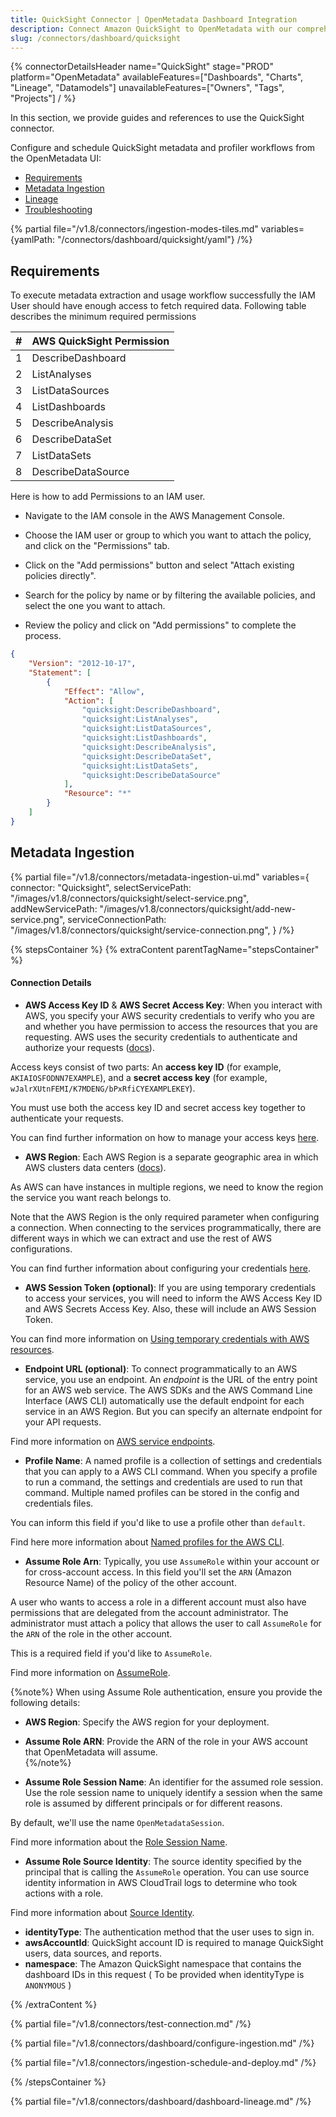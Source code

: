 ```yaml
---
title: QuickSight Connector | OpenMetadata Dashboard Integration
description: Connect Amazon QuickSight to OpenMetadata with our comprehensive dashboard connector guide. Step-by-step setup, configuration, and metadata extraction.
slug: /connectors/dashboard/quicksight
---
```


{% connectorDetailsHeader
  name="QuickSight"
  stage="PROD"
  platform="OpenMetadata"
  availableFeatures=["Dashboards", "Charts", "Lineage", "Datamodels"]
  unavailableFeatures=["Owners", "Tags", "Projects"]
/ %}

In this section, we provide guides and references to use the QuickSight connector.

Configure and schedule QuickSight metadata and profiler workflows from the OpenMetadata UI:

- [Requirements](#requirements)
- [Metadata Ingestion](#metadata-ingestion)
- [Lineage](#lineage)
- [Troubleshooting](/connectors/dashboard/quicksight)

{% partial file="/v1.8/connectors/ingestion-modes-tiles.md" variables={yamlPath: "/connectors/dashboard/quicksight/yaml"} /%}
## Requirements

To execute metadata extraction and usage workflow successfully the IAM User should have enough access to fetch required data. Following table describes the minimum required permissions

| # | AWS QuickSight Permission |
| :---------- | :---------- |
| 1 | DescribeDashboard |
| 2 | ListAnalyses |
| 3 | ListDataSources |
| 4 | ListDashboards |
| 5 | DescribeAnalysis |
| 6 | DescribeDataSet |
| 7 | ListDataSets |
| 8 | DescribeDataSource |

Here is how to add Permissions to an IAM user.

- Navigate to the IAM console in the AWS Management Console.

- Choose the IAM user or group to which you want to attach the policy, and click on the "Permissions" tab.

- Click on the "Add permissions" button and select "Attach existing policies directly".

- Search for the policy by name or by filtering the available policies, and select the one you want to attach.

- Review the policy and click on "Add permissions" to complete the process.

```json
{
    "Version": "2012-10-17",
    "Statement": [
        {
            "Effect": "Allow",
            "Action": [
                "quicksight:DescribeDashboard",
                "quicksight:ListAnalyses",
                "quicksight:ListDataSources",
                "quicksight:ListDashboards",
                "quicksight:DescribeAnalysis",
                "quicksight:DescribeDataSet",
                "quicksight:ListDataSets",
                "quicksight:DescribeDataSource"
            ],
            "Resource": "*"
        }
    ]
}
```



## Metadata Ingestion

{% partial 
  file="/v1.8/connectors/metadata-ingestion-ui.md" 
  variables={
    connector: "Quicksight", 
    selectServicePath: "/images/v1.8/connectors/quicksight/select-service.png",
    addNewServicePath: "/images/v1.8/connectors/quicksight/add-new-service.png",
    serviceConnectionPath: "/images/v1.8/connectors/quicksight/service-connection.png",
} 
/%}

{% stepsContainer %}
{% extraContent parentTagName="stepsContainer" %}

#### Connection Details

- **AWS Access Key ID** & **AWS Secret Access Key**: When you interact with AWS, you specify your AWS security credentials to verify who you are and whether you have
  permission to access the resources that you are requesting. AWS uses the security credentials to authenticate and
  authorize your requests ([docs](https://docs.aws.amazon.com/IAM/latest/UserGuide/security-creds.html)).

Access keys consist of two parts: An **access key ID** (for example, `AKIAIOSFODNN7EXAMPLE`), and a **secret access key** (for example, `wJalrXUtnFEMI/K7MDENG/bPxRfiCYEXAMPLEKEY`).

You must use both the access key ID and secret access key together to authenticate your requests.

You can find further information on how to manage your access keys [here](https://docs.aws.amazon.com/IAM/latest/UserGuide/id_credentials_access-keys.html).

- **AWS Region**: Each AWS Region is a separate geographic area in which AWS clusters data centers ([docs](https://docs.aws.amazon.com/AmazonRDS/latest/UserGuide/Concepts.RegionsAndAvailabilityZones.html)).

As AWS can have instances in multiple regions, we need to know the region the service you want reach belongs to.

Note that the AWS Region is the only required parameter when configuring a connection. When connecting to the
services programmatically, there are different ways in which we can extract and use the rest of AWS configurations.

You can find further information about configuring your credentials [here](https://boto3.amazonaws.com/v1/documentation/api/latest/guide/credentials.html#configuring-credentials).

- **AWS Session Token (optional)**: If you are using temporary credentials to access your services, you will need to inform the AWS Access Key ID
  and AWS Secrets Access Key. Also, these will include an AWS Session Token.

You can find more information on [Using temporary credentials with AWS resources](https://docs.aws.amazon.com/IAM/latest/UserGuide/id_credentials_temp_use-resources.html).

- **Endpoint URL (optional)**: To connect programmatically to an AWS service, you use an endpoint. An *endpoint* is the URL of the
  entry point for an AWS web service. The AWS SDKs and the AWS Command Line Interface (AWS CLI) automatically use the
  default endpoint for each service in an AWS Region. But you can specify an alternate endpoint for your API requests.

Find more information on [AWS service endpoints](https://docs.aws.amazon.com/general/latest/gr/rande.html).

- **Profile Name**: A named profile is a collection of settings and credentials that you can apply to a AWS CLI command.
  When you specify a profile to run a command, the settings and credentials are used to run that command.
  Multiple named profiles can be stored in the config and credentials files.

You can inform this field if you'd like to use a profile other than `default`.

Find here more information about [Named profiles for the AWS CLI](https://docs.aws.amazon.com/cli/latest/userguide/cli-configure-profiles.html).

- **Assume Role Arn**: Typically, you use `AssumeRole` within your account or for cross-account access. In this field you'll set the
  `ARN` (Amazon Resource Name) of the policy of the other account.

A user who wants to access a role in a different account must also have permissions that are delegated from the account
administrator. The administrator must attach a policy that allows the user to call `AssumeRole` for the `ARN` of the role in the other account.

This is a required field if you'd like to `AssumeRole`.

Find more information on [AssumeRole](https://docs.aws.amazon.com/STS/latest/APIReference/API_AssumeRole.html).

{%note%}
When using Assume Role authentication, ensure you provide the following details:  
- **AWS Region**: Specify the AWS region for your deployment.  
- **Assume Role ARN**: Provide the ARN of the role in your AWS account that OpenMetadata will assume.  
{%/note%}

- **Assume Role Session Name**: An identifier for the assumed role session. Use the role session name to uniquely identify a session when the same role
  is assumed by different principals or for different reasons.

By default, we'll use the name `OpenMetadataSession`.

Find more information about the [Role Session Name](https://docs.aws.amazon.com/STS/latest/APIReference/API_AssumeRole.html#:~:text=An%20identifier%20for%20the%20assumed%20role%20session.).

- **Assume Role Source Identity**: The source identity specified by the principal that is calling the `AssumeRole` operation. You can use source identity
  information in AWS CloudTrail logs to determine who took actions with a role.

Find more information about [Source Identity](https://docs.aws.amazon.com/STS/latest/APIReference/API_AssumeRole.html#:~:text=Required%3A%20No-,SourceIdentity,-The%20source%20identity).

- **identityType**: The authentication method that the user uses to sign in.
- **awsAccountId**: QuickSight account ID is required to manage QuickSight users, data sources, and reports.
- **namespace**: The Amazon QuickSight namespace that contains the dashboard IDs in this request ( To be provided when identityType is `ANONYMOUS` )

{% /extraContent %}

{% partial file="/v1.8/connectors/test-connection.md" /%}

{% partial file="/v1.8/connectors/dashboard/configure-ingestion.md" /%}

{% partial file="/v1.8/connectors/ingestion-schedule-and-deploy.md" /%}

{% /stepsContainer %}

{% partial file="/v1.8/connectors/dashboard/dashboard-lineage.md" /%}
